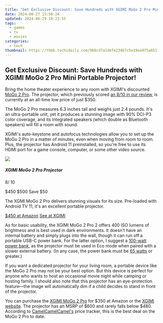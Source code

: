 ```yaml
---
title: "Get Exclusive Discount: Save Hundreds with XGIMI MoGo 2 Pro Mini Portable Projector!"
date: 2024-08-27 15:58:24
updated: 2024-08-29 10:23:55
tags:
  - games
  - tv
  - movies
categories:
  - tech
thumbnail: https://thmb.techidaily.com/9b8cd7a1defe234b7c5e19ea975a65111eb68a7f947172e793fdb9bfe98621fe.jpg
---
```


## Get Exclusive Discount: Save Hundreds with XGIMI MoGo 2 Pro Mini Portable Projector!

Bring the home theater experience to any room with XGIMI's discounted [MoGo 2 Pro](https://www.amazon.com/XGIMI-MoGo-Pro-Projector-Bluetooth/dp/B0BWQB77LX?tag=hotoge-20&ascsubtag=UUhtgUeUpU2002198&asc%5Frefurl=https%3A%2F%2Fwww.howtogeek.com%2Fxgimi-mogo-2-pro-ultra-portable-projector-deal-march-2024%2F&asc%5Fcampaign=Short-Term). The projector, which previously scored [an 8/10 in our review](https://screen-video-capture.techidaily.com/simplifying-streaming-key-tactics-for-youtube-and-twitch-via-obs-for-2024/), is currently at an all-time low price of just $350.

 The MoGo 2 Pro measures 6.3 inches tall and weighs just 2.4 pounds. It's an ultra-portable unit, yet it produces a stunning image with 90% DCI-P3 color coverage, and its integrated speakers (which double as Bluetooth speakers) will fill a room with sound.

 XGIMI's auto-keystone and autofocus technologies allow you to set up the MoGo 2 Pro in a matter of minutes, even when moving from room to room. Plus, the projector has Android 11 preinstalled, so you're free to use its HDMI port for a game console, computer, or some other video source.

![](https://static1.howtogeekimages.com/wordpress/wp-content/uploads/2023/07/xgimi-mogo-2-pro-projector-small.jpg) 

#####  XGIMI MoGo 2 Pro Projector

8/ 10 

$450 $500 Save $50 

The XGMI MoGo 2 Pro delivers stunning visuals for its size. Pre-loaded with Android TV 11, it's an excellent portable projector.

[$450 at Amazon](https://www.amazon.com/XGIMI-MoGo-Pro-Projector-Bluetooth/dp/B0BWQB77LX?tag=hotoge-20&ascsubtag=UUhtgUeUpU2002198&asc%5Frefurl=https%3A%2F%2Fwww.howtogeek.com%2Fxgimi-mogo-2-pro-ultra-portable-projector-deal-march-2024%2F&asc%5Fcampaign=Short-Term) [See at XGIMI](https://us.xgimi.com/products/mogo-2-pro?gclid=Cj0KCQjw4NujBhC5ARIsAF4Iv6dVyscBOJTaLmlsLJ6a3mZMnufPOsFsqtKG83q4mnWDH5lSNOe7uIUaAovAEALw%5FwcB) 

 As for basic usability, the XGIMI MoGo 2 Pro 2 offers 400 ISO lumens of brightness and is best used in dark environments. It doesn't have an internal battery and simply plugs into the wall, though it can run off a portable USB-C power bank. For the latter option, I suggest a [100-watt power bank](https://android-location-track.techidaily.com/in-2024-top-5-tracking-apps-to-track-vivo-x90s-without-them-knowing-drfone-by-drfone-virtual-android/), as the projector must be used in Eco mode when paired with a slower external battery. (In any case, the power bank must be [65 watts](https://www.amazon.com/Anker-Portable-Charger-PowerCore-Microsoft/dp/B0B9XHR6BG/?tag=hotoge-20&ascsubtag=UUhtgUeUpU2002198&asc%5Frefurl=https%3A%2F%2Fwww.howtogeek.com%2Fxgimi-mogo-2-pro-ultra-portable-projector-deal-march-2024%2F&asc%5Fcampaign=Short-Term) or greater.)

 If you want a dedicated projector for your living room, a portable device like the MoGo 2 Pro may not be your best option. But this device is perfect for anyone who wants to host an occasional movie night while camping or hosting family. I should also note that this projector has an eye-protection feature—the image will automatically dim if a child decides to stand in front of the projector.

 You can purchase the [XGIMI MoGo 2 Pro](https://www.amazon.com/XGIMI-MoGo-Pro-Projector-Bluetooth/dp/B0BWQB77LX?tag=hotoge-20&ascsubtag=UUhtgUeUpU2002198&asc%5Frefurl=https%3A%2F%2Fwww.howtogeek.com%2Fxgimi-mogo-2-pro-ultra-portable-projector-deal-march-2024%2F&asc%5Fcampaign=Short-Term) for $350 at Amazon or the [XGIMI website](https://us.xgimi.com/products/mogo-2-pro). The projector has an MSRP of $600 and rarely falls below $480\. According to [CamelCamelCamel's](https://camelcamelcamel.com/product/B0BWQB77LX) price tracker, this is the best deal on the MoGo 2 Pro to date.

<ins class="adsbygoogle"
     style="display:block"
     data-ad-format="autorelaxed"
     data-ad-client="ca-pub-7571918770474297"
     data-ad-slot="1223367746"></ins>



<ins class="adsbygoogle"
     style="display:block"
     data-ad-client="ca-pub-7571918770474297"
     data-ad-slot="8358498916"
     data-ad-format="auto"
     data-full-width-responsive="true"></ins>
